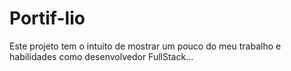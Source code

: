 # Portif-lio
Este projeto tem o intuito de mostrar um pouco do meu trabalho e habilidades como desenvolvedor FullStack...
